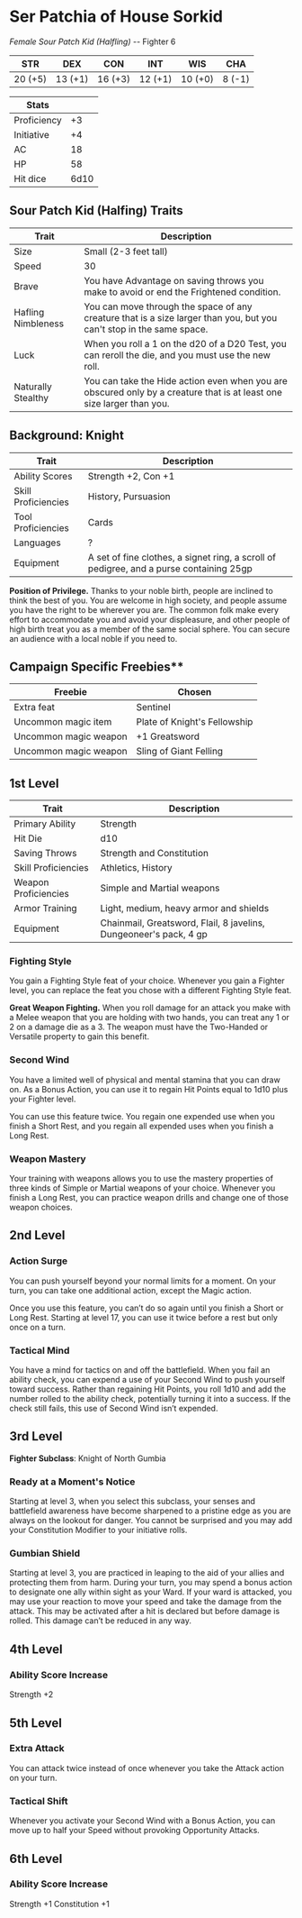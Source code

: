# Ser Patchia of House Sorkid

_Female Sour Patch Kid (Halfling)_ -- Fighter 6

| STR     | DEX     | CON     | INT     | WIS     | CHA    |
| ------- | ------- | ------- | ------- | ------- | ------ |
| 20 (+5) | 13 (+1) | 16 (+3) | 12 (+1) | 10 (+0) | 8 (-1) |

| Stats       |      |
| ----------- | ---- |
| Proficiency | +3   |
| Initiative  | +4   |
| AC          | 18   |
| HP          | 58   |
| Hit dice    | 6d10 |

## Sour Patch Kid (Halfing) Traits

| Trait              | Description                                                                                                           |
| ------------------ | --------------------------------------------------------------------------------------------------------------------- |
| Size               | Small (2-3 feet tall)                                                                                                 |
| Speed              | 30                                                                                                                    |
| Brave              | You have Advantage on saving throws you make to avoid or end the Frightened condition.                                |
| Hafling Nimbleness | You can move through the space of any creature that is a size larger than you, but you can't stop in the same space.  |
| Luck               | When you roll a 1 on the d20 of a D20 Test, you can reroll the die, and you must use the new roll.                    |
| Naturally Stealthy | You can take the Hide action even when you are obscured only by a creature that is at least one size larger than you. |

## Background: Knight

| Trait               | Description                                                                             |
| ------------------- | --------------------------------------------------------------------------------------- |
| Ability Scores      | Strength +2, Con +1                                                                     |
| Skill Proficiencies | History, Pursuasion                                                                     |
| Tool Proficiencies  | Cards                                                                                   |
| Languages           | ?                                                                                       |
| Equipment           | A set of fine clothes, a signet ring, a scroll of pedigree, and a purse containing 25gp |

**Position of Privilege.** Thanks to your noble birth, people are inclined to think the best of you. You are welcome in high society, and people assume you have the right to be wherever you are. The common folk make every effort to accommodate you and avoid your displeasure, and other people of high birth treat you as a member of the same social sphere. You can secure an audience with a local noble if you need to.

## Campaign Specific Freebies\*\*

| Freebie               | Chosen                       |
| --------------------- | ---------------------------- |
| Extra feat            | Sentinel                     |
| Uncommon magic item   | Plate of Knight's Fellowship |
| Uncommon magic weapon | +1 Greatsword                |
| Uncommon magic weapon | Sling of Giant Felling       |

## 1st Level

| Trait                | Description                                                       |
| -------------------- | ----------------------------------------------------------------- |
| Primary Ability      | Strength                                                          |
| Hit Die              | d10                                                               |
| Saving Throws        | Strength and Constitution                                         |
| Skill Proficiencies  | Athletics, History                                                |
| Weapon Proficiencies | Simple and Martial weapons                                        |
| Armor Training       | Light, medium, heavy armor and shields                            |
| Equipment            | Chainmail, Greatsword, Flail, 8 javelins, Dungeoneer's pack, 4 gp |

### Fighting Style

You gain a Fighting Style feat of your choice. Whenever you gain a Fighter level, you can replace the feat you chose with a different Fighting Style feat.

**Great Weapon Fighting.** When you roll damage for an attack you make with a Melee weapon that you are holding with two hands, you can treat any 1 or 2 on a damage die as a 3. The weapon must have the Two-Handed or Versatile property to gain this benefit.

### Second Wind

You have a limited well of physical and mental stamina that you can draw on. As a Bonus Action, you can use it to regain Hit Points equal to 1d10 plus your Fighter level.

You can use this feature twice. You regain one expended use when you finish a Short Rest, and you regain all expended uses when you finish a Long Rest.

### Weapon Mastery

Your training with weapons allows you to use the mastery properties of three kinds of Simple or Martial weapons of your choice. Whenever you finish a Long Rest, you can practice weapon drills and change one of those weapon choices.

## 2nd Level

### Action Surge

You can push yourself beyond your normal limits for a moment. On your turn, you can take one additional action, except the Magic action.

Once you use this feature, you can’t do so again until you finish a Short or Long Rest. Starting at level 17, you can use it twice before a rest but only once on a turn.

### Tactical Mind

You have a mind for tactics on and off the battlefield. When you fail an ability check, you can expend a use of your Second Wind to push yourself toward success. Rather than regaining Hit Points, you roll 1d10 and add the number rolled to the ability check, potentially turning it into a success. If the check still fails, this use of Second Wind isn’t expended.

## 3rd Level

**Fighter Subclass**: Knight of North Gumbia

### Ready at a Moment's Notice

Starting at level 3, when you select this subclass, your senses and battlefield awareness have become sharpened to a pristine edge as you are always on the lookout for danger. You cannot be surprised and you may add your Constitution Modifier to your initiative rolls.

### Gumbian Shield

Starting at level 3, you are practiced in leaping to the aid of your allies and protecting them from harm. During your turn, you may spend a bonus action to designate one ally within sight as your Ward. If your ward is attacked, you may use your reaction to move your speed and take the damage from the attack. This may be activated after a hit is declared but before damage is rolled. This damage can’t be reduced in any way.

## 4th Level

### Ability Score Increase

Strength +2

## 5th Level

### Extra Attack

You can attack twice instead of once whenever you take the Attack action on your turn.

### Tactical Shift

Whenever you activate your Second Wind with a Bonus Action, you can move up to half your Speed without provoking Opportunity Attacks.

## 6th Level

### Ability Score Increase

Strength +1
Constitution +1
